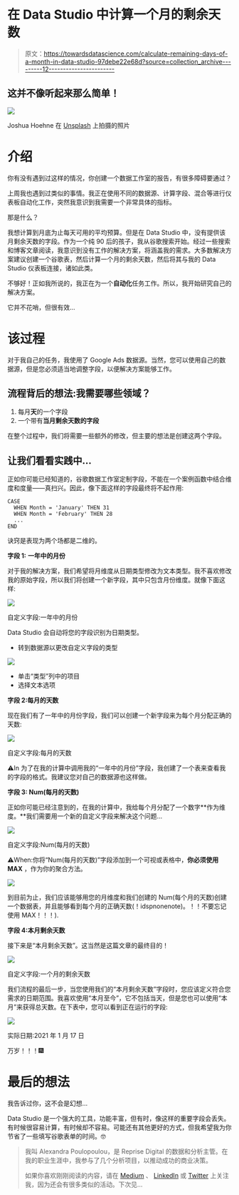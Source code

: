# 在 Data Studio 中计算一个月的剩余天数

> 原文：<https://towardsdatascience.com/calculate-remaining-days-of-a-month-in-data-studio-97debe22e68d?source=collection_archive---------12----------------------->

## 这并不像听起来那么简单！

![](img/df769129b8badea3858a0a71f5f5a8bd.png)

Joshua Hoehne 在 [Unsplash](https://unsplash.com/) 上拍摄的照片

# 介绍

你有没有遇到过这样的情况，你创建一个数据工作室的报告，有很多障碍要通过？

上周我也遇到过类似的事情。我正在使用不同的数据源、计算字段、混合等进行仪表板自动化工作，突然我意识到我需要一个非常具体的指标。

那是什么？

我想计算到月底为止每天可用的平均预算。但是在 Data Studio 中，没有提供该月剩余天数的字段。作为一个纯 90 后的孩子，我从谷歌搜索开始。经过一些搜索和博客文章阅读，我意识到没有工作的解决方案，将涵盖我的需求。大多数解决方案建议创建一个谷歌表，然后计算一个月的剩余天数，然后将其与我的 Data Studio 仪表板连接，诸如此类。

不够好！正如我所说的，我正在为一个**自动化**任务工作。所以，我开始研究自己的解决方案。

它并不花哨，但很有效…

# 该过程

对于我自己的任务，我使用了 Google Ads 数据源。当然，您可以使用自己的数据源，但是您必须适当地调整字段，以便解决方案能够工作。

## 流程背后的想法:我需要哪些领域？

1.  每月**天**的一个字段
2.  一个带有**当月剩余天数的字段**

在整个过程中，我们将需要一些额外的修改，但主要的想法是创建这两个字段。

## 让我们看看实践中…

正如你可能已经知道的，谷歌数据工作室定制字段，不能在一个案例函数中结合维度和度量——真扫兴。因此，像下面这样的字段最终将不起作用:

```
CASE
  WHEN Month = 'January' THEN 31
  WHEN Month = 'February' THEN 28
  ...
END
```

诀窍是表现为两个场都是二维的。

**字段 1:** **一年中的月份**

对于我的解决方案，我们希望将月维度从日期类型修改为文本类型。我不喜欢修改我的原始字段，所以我们将创建一个新字段，其中只包含月份维度。就像下面这样:

![](img/e651a5effafdb6186cec2e7011a00d69.png)

自定义字段:一年中的月份

Data Studio 会自动将您的字段识别为日期类型。

*   转到数据源以更改自定义字段的类型

![](img/5a456591d2952648017b59474a862115.png)

*   单击“类型”列中的项目
*   选择文本选项

**字段 2:每月的天数**

现在我们有了一年中的月份字段，我们可以创建一个新字段来为每个月分配正确的天数:

![](img/2dc3e44d9f9318528531373adbe18d4f.png)

自定义字段:每月的天数

⚠️In 为了在我的计算中调用我的“一年中的月份”字段，我创建了一个表来查看我的字段的格式。我建议您对自己的数据源也这样做。

**字段 3: Num(每月的天数)**

正如你可能已经注意到的，在我的计算中，我给每个月分配了一个数字**作为维度。**我们需要用一个新的自定义字段来解决这个问题…

![](img/23f664f4e4ec59817c4c2e6345a3df92.png)

自定义字段:Num(每月的天数)

⚠️When:你将“Num(每月的天数)”字段添加到一个可视或表格中，**你必须使用 MAX** ，作为你的聚合方法。

![](img/e1d6184371f14539dbdf1cde4933dcef.png)

到目前为止，我们应该能够用您的月维度和我们创建的 Num(每个月的天数)创建一个数据表，并且能够看到每个月的正确天数(！idspnonenote)。！！不要忘记使用 MAX！！！).

**字段 4:本月剩余天数**

接下来是“本月剩余天数”。这当然是这篇文章的最终目的！

![](img/1821c22f42d96e7c4d32091e6b7b152c.png)

自定义字段:一个月的剩余天数

我们流程的最后一步，当您使用我们的“本月剩余天数”字段时，您应该定义符合您需求的日期范围。我喜欢使用“本月至今”，它不包括当天，但是您也可以使用“本月”来获得总天数。在下表中，您可以看到正在运行的字段:

![](img/ba4106f135e0dba11577acc0a055ef3b.png)

实际日期:2021 年 1 月 17 日

万岁！！！🎆

# 最后的想法

我告诉过你，这不会是幻想…

Data Studio 是一个强大的工具，功能丰富，但有时，像这样的重要字段会丢失。有时候很容易计算，有时候却不容易。可能还有其他更好的方式，但我希望我为你节省了一些填写谷歌表单的时间。🤓

> 我叫 Alexandra Poulopoulou，是 Reprise Digital 的数据和分析主管。在我的职业生涯中，我参与了几个分析项目，以推动成功的商业决策。
> 
> 如果你喜欢刚刚阅读的内容，请在 [Medium](https://apoulopoulou.medium.com/) 、 [LinkedIn](http://www.linkedin.com/in/alexandra-poulopoulou-93a72313b) 或 [Twitter](https://twitter.com/alexpoulopoulou) 上关注我，因为还会有很多类似的活动。下次见…